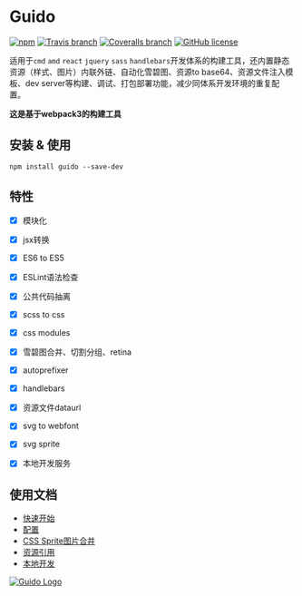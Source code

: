 # Guido

[![npm](https://img.shields.io/npm/v/guido.svg)](https://www.npmjs.com/package/guido)
[![Travis branch](https://img.shields.io/travis/zuzucheFE/guido/3.x.svg)](https://travis-ci.org/zuzucheFE/guido)
[![Coveralls branch](https://img.shields.io/coveralls/zuzucheFE/guido/3.x.svg)](https://coveralls.io/github/zuzucheFE/guido)
[![GitHub license](https://img.shields.io/badge/license-MIT-blue.svg)](https://raw.githubusercontent.com/kidney/guido/master/LICENSE)

适用于`cmd` `amd` `react` `jquery` `sass` `handlebars`开发体系的构建工具，还内置静态资源（样式、图片）内联外链、自动化雪碧图、资源to base64、资源文件注入模板、dev server等构建、调试、打包部署功能，减少同体系开发环境的重复配置。

**这是基于webpack3的构建工具**


## 安装 & 使用

```shell
npm install guido --save-dev
```



## 特性

- [x] 模块化
- [x] jsx转换
- [x] ES6 to ES5
- [x] ESLint语法检查
- [x] 公共代码抽离
- [x] scss to css
- [x] css modules
- [x] 雪碧图合并、切割分组、retina
- [x] autoprefixer
- [x] handlebars
- [x] 资源文件dataurl
- [x] svg to webfont
- [x] svg sprite
- [x] 本地开发服务




## 使用文档

- [快速开始](https://github.com/zuzucheFE/guido/blob/master/docs/get-started.md)
- [配置](https://github.com/zuzucheFE/guido/blob/master/docs/configuration.md)
- [CSS Sprite图片合并](https://github.com/zuzucheFE/guido/blob/master/docs/css-images-sprite.md)
- [资源引用](https://github.com/zuzucheFE/guido/blob/master/docs/resource-reference.md)
- [本地开发](https://github.com/zuzucheFE/guido/blob/master/docs/dev-server.md)


[![Guido Logo](https://cldup.com/VRIcicgf5s.jpg)](https://github.com/zuzucheFE/guido)

